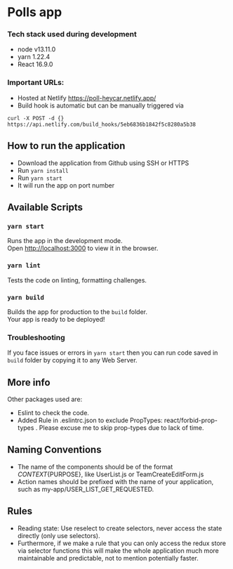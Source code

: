 # Polls app

### Tech stack used during development

- node v13.11.0
- yarn 1.22.4
- React 16.9.0

### Important URLs:

- Hosted at Netlify https://poll-heycar.netlify.app/
- Build hook is automatic but can be manually triggered via

```
curl -X POST -d {} https://api.netlify.com/build_hooks/5eb6836b1842f5c8280a5b38

```

## How to run the application

- Download the application from Github using SSH or HTTPS
- Run `yarn install`
- Run `yarn start`
- It will run the app on port number

## Available Scripts

### `yarn start`

Runs the app in the development mode.<br>
Open [http://localhost:3000](http://localhost:3000) to view it in the browser.

### `yarn lint`

Tests the code on linting, formatting challenges.

### `yarn build`

Builds the app for production to the `build` folder.<br> Your app is ready to be deployed!

### Troubleshooting

If you face issues or errors in `yarn start` then you can run code saved in `build` folder by copying it to any Web Server.

## More info

Other packages used are:

- Eslint to check the code.
- Added Rule in .eslintrc.json to exclude PropTypes: react/forbid-prop-types . Please excuse me to skip prop-types due to lack of time.

## Naming Conventions

- The name of the components should be of the format ${CONTEXT}${PURPOSE}, like UserList.js or TeamCreateEditForm.js
- Action names should be prefixed with the name of your application, such as my-app/USER_LIST_GET_REQUESTED.

## Rules

- Reading state: Use reselect to create selectors, never access the state directly (only use selectors).
- Furthermore, if we make a rule that you can only access the redux store via selector functions this will make the whole application much more maintainable and predictable, not to mention potentially faster.
